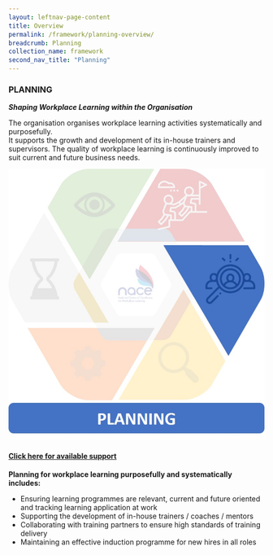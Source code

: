 ```yaml
---
layout: leftnav-page-content
title: Overview
permalink: /framework/planning-overview/
breadcrumb: Planning
collection_name: framework
second_nav_title: "Planning"
---
```




### **PLANNING**
***Shaping Workplace Learning within the Organisation***

The organisation organises workplace learning activities systematically and purposefully. <br>
It supports the growth and development of its in-house trainers and supervisors. The quality of workplace learning is continuously improved to suit current and future business needs.

<div class="row">
    <div class="col is-6">
		<figure style="margin:0;">
			<img src="/images/framework-icon/planning-icon.jpg" alt="Planning"/>
			<a href="https://www.workplacelearning.gov.sg/framework/planning-support/" target="_blank"> <h4>Click here for available support</h4></a>
			<figcaption class="has-text-weight-bold" style="color:#0AD25A"> </figcaption>
		</figure>
	</div>
	<div class="col is-6">
        <p>	
		<b>Planning for workplace learning purposefully and systematically includes:</b>
            <ul>
                <li>Ensuring learning programmes are relevant, current and future oriented and tracking learning application at work</li>
                <li>Supporting the development of in-house trainers / coaches / mentors</li>
		<li>Collaborating with training partners to ensure high standards of training delivery</li> 
		<li>Maintaining an effective induction programme for new hires in all roles</li>    		    
            </ul>
		</p>
	</div>
</div>

